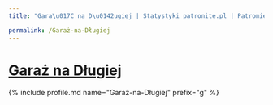 ```yaml
---
title: "Gara\u017C na D\u0142ugiej | Statystyki patronite.pl | Patromierz"

permalink: /Garaż-na-Długiej
---
```


# [Garaż na Długiej](https://patronite.pl/Garaż-na-Długiej)

{% include profile.md name="Garaż-na-Długiej" prefix="g" %}
